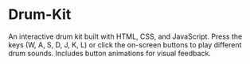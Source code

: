 # Drum-Kit
An interactive drum kit built with HTML, CSS, and JavaScript. Press the keys (W, A, S, D, J, K, L) or click the on-screen buttons to play different drum sounds. Includes button animations for visual feedback.
